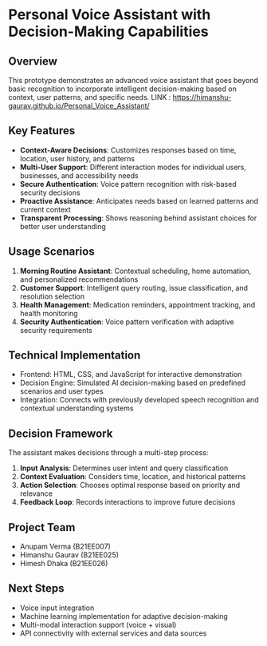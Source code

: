 # Personal Voice Assistant with Decision-Making Capabilities

## Overview
This prototype demonstrates an advanced voice assistant that goes beyond basic recognition to incorporate intelligent decision-making based on context, user patterns, and specific needs.
LINK : https://himanshu-gaurav.github.io/Personal_Voice_Assistant/

## Key Features
- **Context-Aware Decisions**: Customizes responses based on time, location, user history, and patterns
- **Multi-User Support**: Different interaction modes for individual users, businesses, and accessibility needs
- **Secure Authentication**: Voice pattern recognition with risk-based security decisions
- **Proactive Assistance**: Anticipates needs based on learned patterns and current context
- **Transparent Processing**: Shows reasoning behind assistant choices for better user understanding

## Usage Scenarios
1. **Morning Routine Assistant**: Contextual scheduling, home automation, and personalized recommendations
2. **Customer Support**: Intelligent query routing, issue classification, and resolution selection
3. **Health Management**: Medication reminders, appointment tracking, and health monitoring
4. **Security Authentication**: Voice pattern verification with adaptive security requirements

## Technical Implementation
- Frontend: HTML, CSS, and JavaScript for interactive demonstration
- Decision Engine: Simulated AI decision-making based on predefined scenarios and user types
- Integration: Connects with previously developed speech recognition and contextual understanding systems

## Decision Framework
The assistant makes decisions through a multi-step process:
1. **Input Analysis**: Determines user intent and query classification
2. **Context Evaluation**: Considers time, location, and historical patterns
3. **Action Selection**: Chooses optimal response based on priority and relevance
4. **Feedback Loop**: Records interactions to improve future decisions

## Project Team
- Anupam Verma (B21EE007)
- Himanshu Gaurav (B21EE025)
- Himesh Dhaka (B21EE026)

## Next Steps
- Voice input integration
- Machine learning implementation for adaptive decision-making
- Multi-modal interaction support (voice + visual)
- API connectivity with external services and data sources
